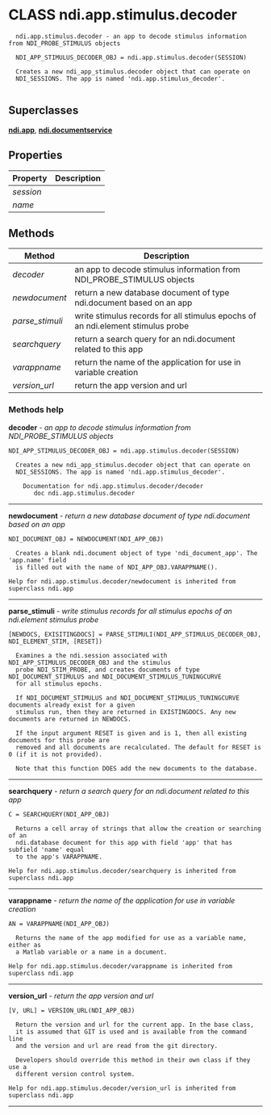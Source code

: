 # CLASS ndi.app.stimulus.decoder

```
  ndi.app.stimulus.decoder - an app to decode stimulus information from NDI_PROBE_STIMULUS objects
 
  NDI_APP_STIMULUS_DECODER_OBJ = ndi.app.stimulus.decoder(SESSION)
 
  Creates a new ndi_app_stimulus.decoder object that can operate on
  NDI_SESSIONS. The app is named 'ndi.app.stimulus_decoder'.


```
## Superclasses
**[ndi.app](../../app.m.md)**, **[ndi.documentservice](../../documentservice.m.md)**

## Properties

| Property | Description |
| --- | --- |
| *session* |  |
| *name* |  |


## Methods 

| Method | Description |
| --- | --- |
| *decoder* | an app to decode stimulus information from NDI_PROBE_STIMULUS objects |
| *newdocument* | return a new database document of type ndi.document based on an app |
| *parse_stimuli* | write stimulus records for all stimulus epochs of an ndi.element stimulus probe |
| *searchquery* | return a search query for an ndi.document related to this app |
| *varappname* | return the name of the application for use in variable creation |
| *version_url* | return the app version and url |


### Methods help 

**decoder** - *an app to decode stimulus information from NDI_PROBE_STIMULUS objects*

```
NDI_APP_STIMULUS_DECODER_OBJ = ndi.app.stimulus.decoder(SESSION)
 
  Creates a new ndi_app_stimulus.decoder object that can operate on
  NDI_SESSIONS. The app is named 'ndi.app.stimulus_decoder'.

    Documentation for ndi.app.stimulus.decoder/decoder
       doc ndi.app.stimulus.decoder
```

---

**newdocument** - *return a new database document of type ndi.document based on an app*

```
NDI_DOCUMENT_OBJ = NEWDOCUMENT(NDI_APP_OBJ)
 
  Creates a blank ndi.document object of type 'ndi_document_app'. The 'app.name' field
  is filled out with the name of NDI_APP_OBJ.VARAPPNAME().

Help for ndi.app.stimulus.decoder/newdocument is inherited from superclass ndi.app
```

---

**parse_stimuli** - *write stimulus records for all stimulus epochs of an ndi.element stimulus probe*

```
[NEWDOCS, EXISITINGDOCS] = PARSE_STIMULI(NDI_APP_STIMULUS_DECODER_OBJ, NDI_ELEMENT_STIM, [RESET])
 
  Examines a the ndi.session associated with NDI_APP_STIMULUS_DECODER_OBJ and the stimulus
  probe NDI_STIM_PROBE, and creates documents of type NDI_DOCUMENT_STIMULUS and NDI_DOCUMENT_STIMULUS_TUNINGCURVE
  for all stimulus epochs.
 
  If NDI_DOCUMENT_STIMULUS and NDI_DOCUMENT_STIMULUS_TUNINGCURVE documents already exist for a given
  stimulus run, then they are returned in EXISTINGDOCS. Any new documents are returned in NEWDOCS.
 
  If the input argument RESET is given and is 1, then all existing documents for this probe are
  removed and all documents are recalculated. The default for RESET is 0 (if it is not provided).
 
  Note that this function DOES add the new documents to the database.
```

---

**searchquery** - *return a search query for an ndi.document related to this app*

```
C = SEARCHQUERY(NDI_APP_OBJ)
 
  Returns a cell array of strings that allow the creation or searching of an
  ndi.database document for this app with field 'app' that has subfield 'name' equal
  to the app's VARAPPNAME.

Help for ndi.app.stimulus.decoder/searchquery is inherited from superclass ndi.app
```

---

**varappname** - *return the name of the application for use in variable creation*

```
AN = VARAPPNAME(NDI_APP_OBJ)
 
  Returns the name of the app modified for use as a variable name, either as
  a Matlab variable or a name in a document.

Help for ndi.app.stimulus.decoder/varappname is inherited from superclass ndi.app
```

---

**version_url** - *return the app version and url*

```
[V, URL] = VERSION_URL(NDI_APP_OBJ)
 
  Return the version and url for the current app. In the base class,
  it is assumed that GIT is used and is available from the command line
  and the version and url are read from the git directory.
 
  Developers should override this method in their own class if they use a 
  different version control system.

Help for ndi.app.stimulus.decoder/version_url is inherited from superclass ndi.app
```

---

